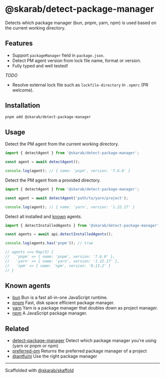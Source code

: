 # @skarab/detect-package-manager

Detects which package manager (bun, pnpm, yarn, npm) is used based on the current working directory.

## Features

- Support `packageManager` field in `package.json`.
- Detect PM agent version from lock file name, format or version.
- Fully typed and well tested!

_TODO_

- Resolve external lock file such as `lockfile-directory` in `.npmrc` (PR welcome).

## Installation

```bash
pnpm add @skarab/detect-package-manager
```

## Usage

Detect the PM agent from the current working directory.

```ts
import { detectAgent } from '@skarab/detect-package-manager';

const agent = await detectAgent();

console.log(agent); // { name: 'pnpm', version: '7.6.0' }
```

Detect the PM agent from a provided directory.

```ts
import { detectAgent } from '@skarab/detect-package-manager';

const agent = await detectAgent('path/to/yarn/project');

console.log(agent); // { name: 'yarn', version: '1.22.17' }
```

Detect all installed and [known](#known-agents) agents.

```ts
import { detectInstalledAgents } from '@skarab/detect-package-manager';

const agents = await api.detectInstalledAgents();

console.log(agents.has('pnpm')); // true

// agents === Map(3) {
//   'pnpm' => { name: 'pnpm', version: '7.6.0' },
//   'yarn' => { name: 'yarn', version: '1.22.17' },
//   'npm' => { name: 'npm', version: '8.13.2' }
// }
```

## Known agents

- [bun](https://bun.sh/) Bun is a fast all-in-one JavaScript runtime.
- [pnpm](https://pnpm.io/) Fast, disk space efficient package manager.
- [yarn](https://yarnpkg.com/) Yarn is a package manager that doubles down as project manager.
- [npm](https://www.npmjs.com/package/npm) A JavaScript package manager.

## Related

- [detect-package-manager](https://github.com/egoist/detect-package-manager) Detect which package manager you're using (yarn or pnpm or npm)
- [preferred-pm](https://github.com/zkochan/packages/tree/main/preferred-pm) Returns the preferred package manager of a project
- [@antfu/ni](https://github.com/antfu/ni) Use the right package manager

---

Scaffolded with [@skarab/skaffold](https://www.npmjs.com/package/@skarab/skaffold)
